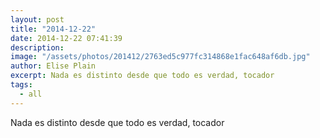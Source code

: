 ```yaml
---
layout: post
title: "2014-12-22"
date: 2014-12-22 07:41:39
description: 
image: "/assets/photos/201412/2763ed5c977fc314868e1fac648af6db.jpg"
author: Elise Plain
excerpt: Nada es distinto desde que todo es verdad, tocador
tags: 
  - all
---
```


Nada es distinto desde que todo es verdad, tocador
<p></p>
